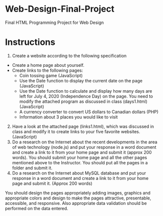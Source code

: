 # Web-Design-Final-Project
Final HTML Programming Project for Web Design
# Instructions
1. Create a website according to the following specification
  - Create a home page about yourself.
  - Create links to the following pages:
    - Coin tossing game (JavaScript)
    - Use the Date function to display the current date on the page (JavaScript)
    - Use the Date function to calculate and display how many days are left for July 4, 2020 (Independence Day) on the page. You need to modify the attached program as discussed in class (days1.html) (JavaScript)
    - A currency converter to convert US dollars to Canadian dollars (PHP)
    - Information about 3 places you would like to visit
2. Have a look at the attached page (links1.html), which was discussed in class and modify it to create links to your five favorite websites. (JavaScript)
3. Do a research on the Internet about the recent developments in the area of web technology (node.js) and put your response in a word document and create a link to it from your home page and submit it (approx 200 words). You should submit your home page and all the other pages mentioned above to the Instructor. You should put all the pages in a folder and submit it.
4. Do a research on the Internet about MySQL database and put your response in a word document and create a link to it from your home page and submit it. (Approx 200 words)

You should design the pages appropriately adding images, graphics and appropriate colors and design to make the pages attractive, presentable, accessible, and responsive. Also appropriate data validation should be performed on the data entered.
